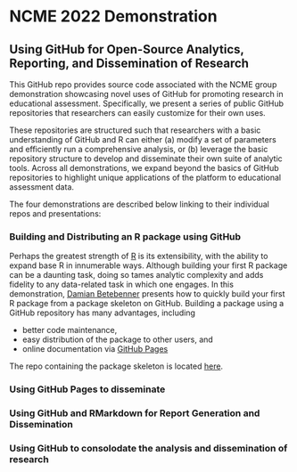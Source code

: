 # NCME 2022 Demonstration

## Using GitHub for Open-Source Analytics, Reporting, and Dissemination of Research

This GitHub repo provides source code associated with the NCME group demonstration showcasing
novel uses of GitHub for promoting research in educational assessment. Specifically, we present a
series of public GitHub repositories that researchers can easily customize for their own uses.

These repositories are structured such that researchers with a basic understanding of GitHub and R
can either (a) modify a set of parameters and efficiently run a comprehensive analysis, or (b)
leverage the basic repository structure to develop and disseminate their own suite of analytic tools.
Across all demonstrations, we expand beyond the basics of GitHub repositories to highlight unique
applications of the platform to educational assessment data.

The four demonstrations are described below linking to their individual repos and presentations:

### Building and Distributing an R package using GitHub

Perhaps the greatest strength of [R](https://cran.r-project.org/) is its extensibility, with the ability
to expand base R in innumerable ways. Although building your first R package can be a daunting task, doing so
tames analytic complexity and adds fidelity to any data-related task in which one engages. In this
demonstration, [Damian Betebenner](https://github.com/dbetebenner) presents how to quickly build
your first R package from a package skeleton on GitHub. Building a package using a GitHub repository
has many advantages, including

* better code maintenance,
* easy distribution of the package to other users, and
* online documentation via [GitHub Pages](https://pages.github.com/)


The repo containing the package skeleton is located [here](https://github.com/dbetebenner/customizedPackageForR).

### Using GitHub Pages to disseminate


### Using GitHub and RMarkdown for Report Generation and Dissemination


### Using GitHub to consolodate the analysis and dissemination of research
